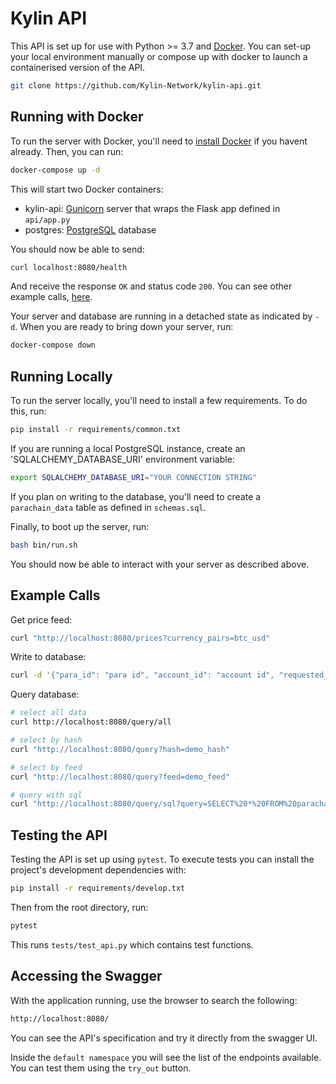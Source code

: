 # Kylin API

This API is set up for use with Python >= 3.7 and [Docker](https://www.docker.com/). You can set-up your local environment manually or compose up with docker to launch a containerised version of the API.
```bash
git clone https://github.com/Kylin-Network/kylin-api.git
```

## Running with Docker

To run the server with Docker, you'll need to [install Docker](https://www.docker.com/products/docker-desktop) if you havent already. Then, you can run:
```bash
docker-compose up -d
```

This will start two Docker containers:
- kylin-api: [Gunicorn](https://gunicorn.org/) server that wraps the Flask app defined in `api/app.py`
- postgres: [PostgreSQL](https://www.postgresql.org/) database

You should now be able to send:

```bash
curl localhost:8080/health
```

And receive the response `OK` and status code `200`. You can see other example calls, [here](#example-calls). 

Your server and database are running in a detached state as indicated by `-d`. When you are ready to bring down your server, run:

```bash
docker-compose down
```

## Running Locally

To run the server locally, you'll need to install a few requirements. To do this, run:

```bash
pip install -r requirements/common.txt
``` 

If you are running a local PostgreSQL instance, create an 'SQLALCHEMY_DATABASE_URI' environment variable:
```bash
export SQLALCHEMY_DATABASE_URI="YOUR CONNECTION STRING"
```
If you plan on writing to the database, you'll need to create a `parachain_data` table as defined in `schemas.sql`.

Finally, to boot up the server, run:

```bash
bash bin/run.sh
``` 

You should now be able to interact with your server as described above.

## Example Calls
Get price feed:
```bash
curl "http://localhost:8080/prices?currency_pairs=btc_usd"
```
Write to database:
```bash
curl -d '{"para_id": "para id", "account_id": "account id", "requested_block_number": "1", "processed_block_number": "1", "requested_timestamp": "1632770041.806915", "processed_timestamp": "1632770041.806915", "payload": "This is json serializable data", "feed_name": "demo_feed", "url": "url"}' -H "Content-Type: application/json" http://localhost:8080/submit
```
Query database:
```bash
# select all data
curl http://localhost:8080/query/all

# select by hash
curl "http://localhost:8080/query?hash=demo_hash"

# select by feed
curl "http://localhost:8080/query?feed=demo_feed"

# query with sql
curl "http://localhost:8080/query/sql?query=SELECT%20*%20FROM%20parachain_data"
```

## Testing the API

Testing the API is set up using `pytest`. To execute tests you can install the project's development dependencies with:

```bash
pip install -r requirements/develop.txt
```
Then from the root directory, run:
```bash
pytest
```
This runs `tests/test_api.py` which contains test functions.

## Accessing the Swagger 
With the application running, use the browser to search the following:
```bash
http://localhost:8080/
```

You can see the API's specification and try it directly from the swagger UI.  

Inside the `default namespace` you will see the list of the endpoints available. You can test them using the `try_out` button.
